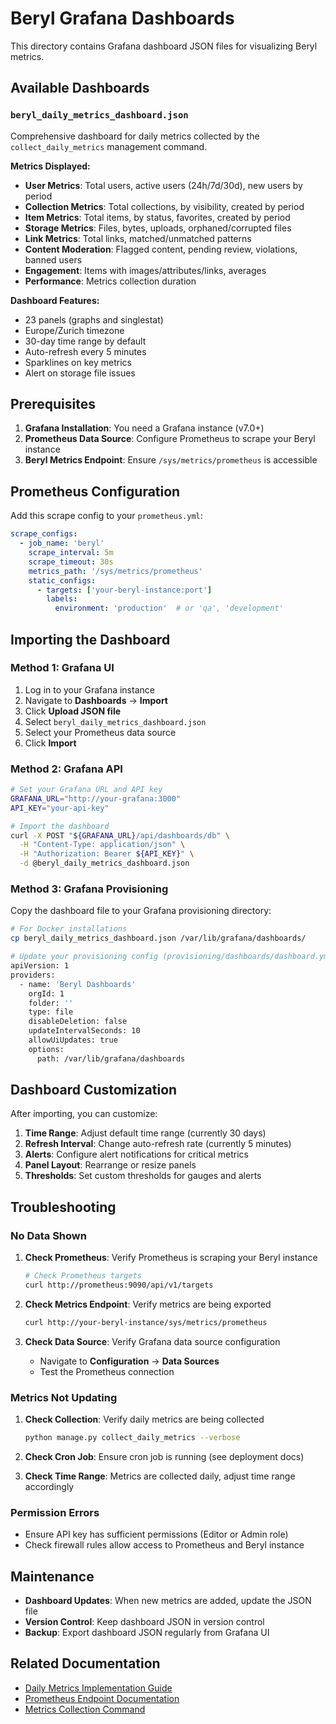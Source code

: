 # Beryl Grafana Dashboards

This directory contains Grafana dashboard JSON files for visualizing Beryl metrics.

## Available Dashboards

### `beryl_daily_metrics_dashboard.json`

Comprehensive dashboard for daily metrics collected by the `collect_daily_metrics` management command.

**Metrics Displayed:**
- **User Metrics**: Total users, active users (24h/7d/30d), new users by period
- **Collection Metrics**: Total collections, by visibility, created by period
- **Item Metrics**: Total items, by status, favorites, created by period
- **Storage Metrics**: Files, bytes, uploads, orphaned/corrupted files
- **Link Metrics**: Total links, matched/unmatched patterns
- **Content Moderation**: Flagged content, pending review, violations, banned users
- **Engagement**: Items with images/attributes/links, averages
- **Performance**: Metrics collection duration

**Dashboard Features:**
- 23 panels (graphs and singlestat)
- Europe/Zurich timezone
- 30-day time range by default
- Auto-refresh every 5 minutes
- Sparklines on key metrics
- Alert on storage file issues

## Prerequisites

1. **Grafana Installation**: You need a Grafana instance (v7.0+)
2. **Prometheus Data Source**: Configure Prometheus to scrape your Beryl instance
3. **Beryl Metrics Endpoint**: Ensure `/sys/metrics/prometheus` is accessible

## Prometheus Configuration

Add this scrape config to your `prometheus.yml`:

```yaml
scrape_configs:
  - job_name: 'beryl'
    scrape_interval: 5m
    scrape_timeout: 30s
    metrics_path: '/sys/metrics/prometheus'
    static_configs:
      - targets: ['your-beryl-instance:port']
        labels:
          environment: 'production'  # or 'qa', 'development'
```

## Importing the Dashboard

### Method 1: Grafana UI

1. Log in to your Grafana instance
2. Navigate to **Dashboards** → **Import**
3. Click **Upload JSON file**
4. Select `beryl_daily_metrics_dashboard.json`
5. Select your Prometheus data source
6. Click **Import**

### Method 2: Grafana API

```bash
# Set your Grafana URL and API key
GRAFANA_URL="http://your-grafana:3000"
API_KEY="your-api-key"

# Import the dashboard
curl -X POST "${GRAFANA_URL}/api/dashboards/db" \
  -H "Content-Type: application/json" \
  -H "Authorization: Bearer ${API_KEY}" \
  -d @beryl_daily_metrics_dashboard.json
```

### Method 3: Grafana Provisioning

Copy the dashboard file to your Grafana provisioning directory:

```bash
# For Docker installations
cp beryl_daily_metrics_dashboard.json /var/lib/grafana/dashboards/

# Update your provisioning config (provisioning/dashboards/dashboard.yml)
apiVersion: 1
providers:
  - name: 'Beryl Dashboards'
    orgId: 1
    folder: ''
    type: file
    disableDeletion: false
    updateIntervalSeconds: 10
    allowUiUpdates: true
    options:
      path: /var/lib/grafana/dashboards
```

## Dashboard Customization

After importing, you can customize:

1. **Time Range**: Adjust default time range (currently 30 days)
2. **Refresh Interval**: Change auto-refresh rate (currently 5 minutes)
3. **Alerts**: Configure alert notifications for critical metrics
4. **Panel Layout**: Rearrange or resize panels
5. **Thresholds**: Set custom thresholds for gauges and alerts

## Troubleshooting

### No Data Shown

1. **Check Prometheus**: Verify Prometheus is scraping your Beryl instance
   ```bash
   # Check Prometheus targets
   curl http://prometheus:9090/api/v1/targets
   ```

2. **Check Metrics Endpoint**: Verify metrics are being exported
   ```bash
   curl http://your-beryl-instance/sys/metrics/prometheus
   ```

3. **Check Data Source**: Verify Grafana data source configuration
   - Navigate to **Configuration** → **Data Sources**
   - Test the Prometheus connection

### Metrics Not Updating

1. **Check Collection**: Verify daily metrics are being collected
   ```bash
   python manage.py collect_daily_metrics --verbose
   ```

2. **Check Cron Job**: Ensure cron job is running (see deployment docs)

3. **Check Time Range**: Metrics are collected daily, adjust time range accordingly

### Permission Errors

- Ensure API key has sufficient permissions (Editor or Admin role)
- Check firewall rules allow access to Prometheus and Beryl instance

## Maintenance

- **Dashboard Updates**: When new metrics are added, update the JSON file
- **Version Control**: Keep dashboard JSON in version control
- **Backup**: Export dashboard JSON regularly from Grafana UI

## Related Documentation

- [Daily Metrics Implementation Guide](../../docs/reports/daily_metrics_implementation.md)
- [Prometheus Endpoint Documentation](../../docs/reports/daily_metrics_implementation.md#phase-4-prometheus-integration)
- [Metrics Collection Command](../../web/management/commands/collect_daily_metrics.py)
